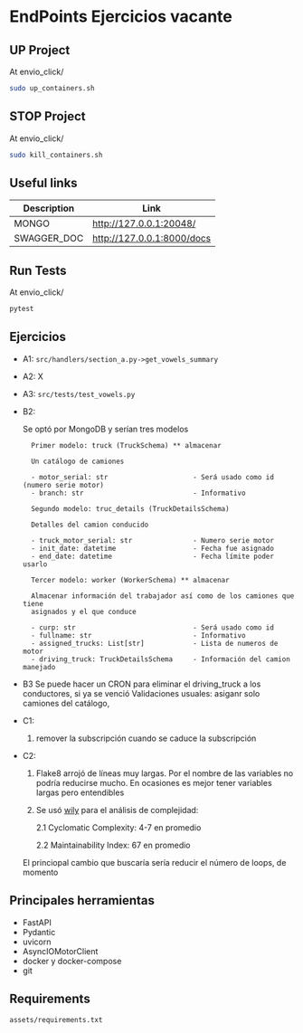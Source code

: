 # EndPoints Ejercicios vacante

## UP Project
At envio_click/
```sh
sudo up_containers.sh
```

## STOP Project
At envio_click/
```sh
sudo kill_containers.sh
```

## Useful links
Description | Link 
--- | --- 
MONGO | http://127.0.0.1:20048/
SWAGGER_DOC | http://127.0.0.1:8000/docs


## Run Tests
At envio_click/
```sh
pytest
```


## Ejercicios
- A1: ```src/handlers/section_a.py->get_vowels_summary```
- A2: X
- A3: ```src/tests/test_vowels.py```
- B2:

    Se optó por MongoDB y serían tres modelos

        Primer modelo: truck (TruckSchema) ** almacenar

        Un catálogo de camiones

        - motor_serial: str                     - Será usado como id (numero serie motor)
        - branch: str                           - Informativo

        Segundo modelo: truc_details (TruckDetailsSchema)

        Detalles del camion conducido

        - truck_motor_serial: str               - Numero serie motor
        - init_date: datetime                   - Fecha fue asignado
        - end_date: datetime                    - Fecha límite poder usarlo

        Tercer modelo: worker (WorkerSchema) ** almacenar

        Almacenar información del trabajador así como de los camiones que tiene
        asignados y el que conduce

        - curp: str                             - Será usado como id
        - fullname: str                         - Informativo
        - assigned_trucks: List[str]            - Lista de numeros de motor
        - driving_truck: TruckDetailsSchema     - Información del camion manejado

- B3
    Se puede hacer un CRON para eliminar el driving_truck a los conductores, si 
    ya se venció
    Validaciones usuales: asiganr solo camiones del catálogo, 

- C1:
    1. remover la subscripción cuando se caduce la subscripción

- C2:
    1. Flake8 arrojó de líneas muy largas. Por el nombre de las variables no podría reducirse mucho.
    En ocasiones es mejor tener variables largas pero entendibles
    2. Se usó [wily](https://wily.readthedocs.io/en/latest/?badge=latest#) para el análisis de complejidad:

        2.1 Cyclomatic Complexity: 4-7 en promedio

        2.2 Maintainability Index: 67 en promedio

    El princiopal cambio que buscaría sería reducir el número de loops, de momento


## Principales herramientas
- FastAPI
- Pydantic
- uvicorn
- AsyncIOMotorClient
- docker y docker-compose
- git 


## Requirements
```sh
assets/requirements.txt
```